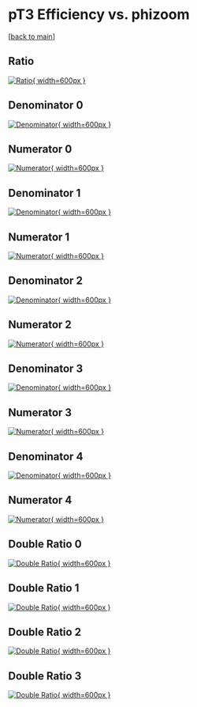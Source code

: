 # pT3 Efficiency vs. phizoom

[[back to main](./)]



## Ratio

[![Ratio](../mtv/var/pT3_xtr_0_1_eff_phizoom.png){ width=600px }](../mtv/var/pT3_xtr_0_1_eff_phizoom.pdf)

## Denominator 0

[![Denominator](../mtv/den/pT3_xtr_0_1_eff_phizoom_den0.png){ width=600px }](../mtv/den/pT3_xtr_0_1_eff_phizoom_den0.pdf)

## Numerator 0

[![Numerator](../mtv/num/pT3_xtr_0_1_eff_phizoom_num0.png){ width=600px }](../mtv/num/pT3_xtr_0_1_eff_phizoom_num0.pdf)

## Denominator 1

[![Denominator](../mtv/den/pT3_xtr_0_1_eff_phizoom_den1.png){ width=600px }](../mtv/den/pT3_xtr_0_1_eff_phizoom_den1.pdf)

## Numerator 1

[![Numerator](../mtv/num/pT3_xtr_0_1_eff_phizoom_num1.png){ width=600px }](../mtv/num/pT3_xtr_0_1_eff_phizoom_num1.pdf)

## Denominator 2

[![Denominator](../mtv/den/pT3_xtr_0_1_eff_phizoom_den2.png){ width=600px }](../mtv/den/pT3_xtr_0_1_eff_phizoom_den2.pdf)

## Numerator 2

[![Numerator](../mtv/num/pT3_xtr_0_1_eff_phizoom_num2.png){ width=600px }](../mtv/num/pT3_xtr_0_1_eff_phizoom_num2.pdf)

## Denominator 3

[![Denominator](../mtv/den/pT3_xtr_0_1_eff_phizoom_den3.png){ width=600px }](../mtv/den/pT3_xtr_0_1_eff_phizoom_den3.pdf)

## Numerator 3

[![Numerator](../mtv/num/pT3_xtr_0_1_eff_phizoom_num3.png){ width=600px }](../mtv/num/pT3_xtr_0_1_eff_phizoom_num3.pdf)

## Denominator 4

[![Denominator](../mtv/den/pT3_xtr_0_1_eff_phizoom_den4.png){ width=600px }](../mtv/den/pT3_xtr_0_1_eff_phizoom_den4.pdf)

## Numerator 4

[![Numerator](../mtv/num/pT3_xtr_0_1_eff_phizoom_num4.png){ width=600px }](../mtv/num/pT3_xtr_0_1_eff_phizoom_num4.pdf)

## Double Ratio 0

[![Double Ratio](../mtv/ratio/pT3_xtr_0_1_eff_phizoom_ratio0.png){ width=600px }](../mtv/ratio/pT3_xtr_0_1_eff_phizoom_ratio0.pdf)

## Double Ratio 1

[![Double Ratio](../mtv/ratio/pT3_xtr_0_1_eff_phizoom_ratio1.png){ width=600px }](../mtv/ratio/pT3_xtr_0_1_eff_phizoom_ratio1.pdf)

## Double Ratio 2

[![Double Ratio](../mtv/ratio/pT3_xtr_0_1_eff_phizoom_ratio2.png){ width=600px }](../mtv/ratio/pT3_xtr_0_1_eff_phizoom_ratio2.pdf)

## Double Ratio 3

[![Double Ratio](../mtv/ratio/pT3_xtr_0_1_eff_phizoom_ratio3.png){ width=600px }](../mtv/ratio/pT3_xtr_0_1_eff_phizoom_ratio3.pdf)

